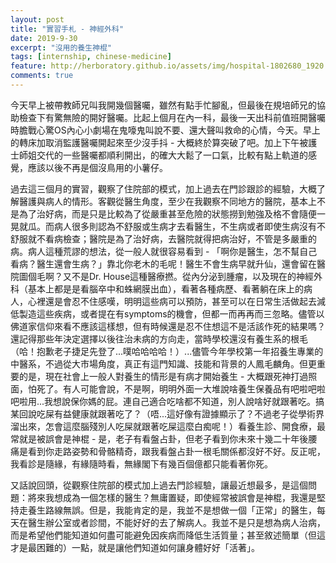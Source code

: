 ```yaml
---
layout: post
title: "實習手札 - 神經外科"
date: 2019-9-30
excerpt: "沒用的養生神棍"
tags: [internship, chinese-medicine]
feature: http://herboratory.github.io/assets/img/hospital-1802680_1920.jpg
comments: true
---
```


今天早上被帶教師兄叫我開幾個醫囑，雖然有點手忙腳亂，但最後在規培師兄的協助檢查下有驚無險的開好醫囑。比起上個月在內一科，最後一天出科前值班開醫囑時膽戰心驚OS內心小劇場在鬼嚎鬼叫說不要、還大聲叫救命的心情，今天。早上的轉床加取消監護醫囑開起來至少沒手抖 - 大概終於算突破了吧。加上下午被護士師姐交代的一些醫囑都順利開出，的確大大鬆了一口氣，比較有點上軌道的感覺，應該以後不再是個沒鳥用的小薯仔。

過去這三個月的實習，觀察了住院部的模式，加上過去在門診跟診的經驗，大概了解醫護與病人的情形。客觀從醫生角度，至少在我觀察不同地方的醫院，基本上不是為了治好病，而是只是比較為了從嚴重甚至危險的狀態撈到勉強及格不會隨便一晃就瓜。而病人很多則認為不舒服或生病才去看醫生，不生病或者即使生病沒有不舒服就不看病檢查；醫院是為了治好病，去醫院就得把病治好，不管是多嚴重的病。病人這種荒謬的想法，從一般人就很容易看到 - 「啊你是醫生，怎不幫自己看病？醫生還會生病？」靠北你老木的毛呢！醫生不會生病早就升仙，還會留在醫院圖個毛啊？又不是Dr. House這種醫療撚。從內分泌到腫瘤，以及現在的神經外科（基本上都是是看腦卒中和蛛網膜出血），看著各種病歷、看著躺在床上的病人，心裡還是會忍不住感嘆，明明這些病可以預防，甚至可以在日常生活做起去減低製造這些疾病，或者提在有symptoms的機會，但都一而再再而三忽略。儘管以佛道家信仰來看不應該這樣想，但有時候還是忍不住想這不是活該作死的結果嗎？還記得那些年決定選擇以後往治未病的方向走，當時學校還沒有養生系的根毛（哈！抱歉老子捷足先登了...噗哈哈哈哈！）...儘管今年學校第一年招養生專業的中醫系，不過從大市場角度，真正有這門知識、技能和背景的人鳳毛麟角。但更重要的是，現在社會上一般人對養生的情形是有病才開始養生 - 大概跟死神打過照面，怕死了。有人可能會說，不是啊，明明外面一大堆說啥養生保養品有吧啦吧啦吧啦用...我想說保你媽的屁。連自己適合吃啥都不知道，別人說啥好就跟著吃。搞某回說吃屎有益健康就跟著吃了？（唔...這好像有證據顯示了？不過老子從學術界溜出來，怎會這麼腦殘別人吃屎就跟著吃屎這麼白痴呢！）看養生診、開食療，最常就是被誤會是神棍 - 是，老子有看盤占卦，但老子看到你未來十幾二十年後腰痛是看到你走路姿勢和骨骼精奇，跟我看盤占卦一根毛關係都沒好不好。反正呢，我看診是隨緣，有緣隨時看，無緣閣下有幾百個億都只能看著你死。

又話說回頭，從觀察住院部的模式加上過去門診經驗，讓最近想最多，是這個問題：將來我想成為一個怎樣的醫生？無庸置疑，即使經常被誤會是神棍，我還是堅持走養生路線無誤。但是，我能肯定的是，我並不是想做一個「正常」的醫生，每天在醫生辦公室或者診間，不能好好的去了解病人。我並不是只是想為病人治病，而是希望他們能知道如何盡可能避免因疾病而降低生活質量；甚至敘述簡單（但這才是最困難的）一點，就是讓他們知道如何讓身體好好「活著」。
